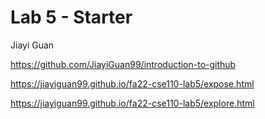 # Lab 5 - Starter

Jiayi Guan

https://github.com/JiayiGuan99/introduction-to-github

https://jiayiguan99.github.io/fa22-cse110-lab5/expose.html

https://jiayiguan99.github.io/fa22-cse110-lab5/explore.html
